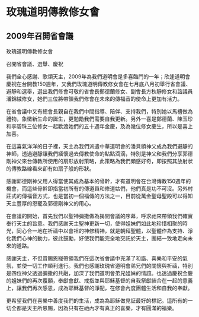 玫瑰道明傳教修女會
=========

2009年召開省會議
-------

玫瑰道明傳教修女會

召開省會議、選舉、慶祝

 

   我們全心感謝、歌頌天主，2009年為我們道明會是多喜臨門的一年；欣逢道明會慶祝在台開教150週年，又我們玫瑰道明傳教修女會在七月底八月初舉行省會議、避靜和選舉，選出我們修會可敬的省會長鄭德蘭修女、副會長方秋靜修女和諮議員潘錦絨修女，她們三位將帶領我們修會在未來的傳福音的使命上更加有活力。

   在省會議中又有總會長親自在我們中間指導、陪伴、支持我們，特別她以馬槽做為禮物，象徵新生命的誕生，更勉勵我們需要自我更新。另外一喜是鄭德蘭、陳玉珍和李碧珠三位修女一起歡渡她們的五十週年金慶，及為幾位修女慶生，所以是喜上加喜。

   在這喜氣洋洋的日子裡，天主為我們派遣中華道明會的潘貝頎神父成為我們避靜的神師，透過避靜讓我們緬懷過去傳教使命的點點滴滴，特別是神父和我們分享郭德剛神父來台傳教所使用的扇形放射策略，此策略為我們頗感好奇，即按照其放射狀的傳教路線看來卻有如扇子般的形狀。 

   感謝郭德剛神父用人得當使其成為基本的骨幹，才有道明會在台灣傳教150週年的機會，而這些骨幹即指當初所有的傳道員和修道姑們，他們真是功不可沒。另外村莊式的傳福音方式，也是當初一個福傳的方法之一，目前從萬金聖母聖殿可以得知天主豐厚的恩寵及郭德剛神父的用心。

  在會議的開始，首先我們以聖神彌撒做為揭開會議的序幕，呼求祂來帶領我們確實奉行天主的旨意。我們感謝天主聖神更新一切，使得姐妹們如此地珍惜相聚的時光，同心合一地在祈禱中以會祖的神修精神，就是朝拜聖體，以聖體作為支持、淨化我們心神的動力，彼此鼓勵，好使我們能完全地交託於天主，團結一致地走向未來的道路。

感謝天主，不但賞賜恩寵帶領我們在這次省會議中充滿了和諧、喜樂和平安的氣氛，並使一切工作順利進行。我們也感謝玫瑰省道明會弟兄們的關懷與祈禱，特別是四位神父透過彌撒的共融，加深了我們道明會弟兄姐妹的情誼。也透過慶祝金慶的姐妹們的再次覆願，奉獻會獻、戒指並與耶穌基督的自我祭獻結合在一起的意義上，讓我們再次感恩，成為耶穌基督的淨配，在修會內度團體生活和自我的奉獻。

更希望我們在喜樂中善度我們的生活，成為為耶穌做見証最好的標記。這所有的一切全都是天主所恩賜，因為只有在祂內才有真正的喜樂，才有圓滿的福樂。